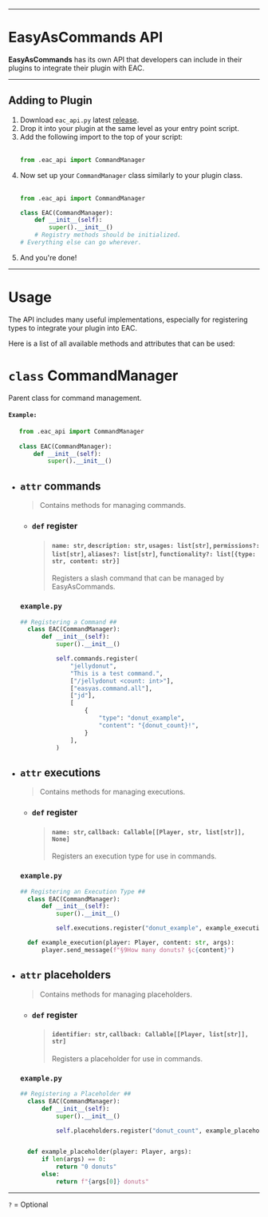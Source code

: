 ***
# EasyAsCommands API
**EasyAsCommands** has its own API that developers can include in their plugins to integrate their plugin with EAC.

***
## Adding to Plugin
1) Download `eac_api.py` latest [release](../../../releases/).
2) Drop it into your plugin at the same level as your entry point script.
3) Add the following import to the top of your script:
   <br><br>
   ```python
   from .eac_api import CommandManager
   ```
4) Now set up your `CommandManager` class similarly to your plugin class.
   <br><br>
   ```python
   from .eac_api import CommandManager
   
   class EAC(CommandManager):
       def __init__(self):
           super().__init__()
       # Registry methods should be initialized.
   # Everything else can go wherever.
   ```
5) And you're done!
***
# Usage
The API includes many useful implementations, especially for registering types to integrate your plugin into EAC.

Here is a list of all available methods and attributes that can be used:
# `class` CommandManager
Parent class for command management.

#### `Example:`
```python
   from .eac_api import CommandManager
   
   class EAC(CommandManager):
       def __init__(self):
           super().__init__()
```

- ## `attr` commands
  > Contains methods for managing commands.
  - ### `def` register
    > #### `name: str`, `description: str`, `usages: list[str]`, `permissions?: list[str]`, `aliases?: list[str]`, `functionality?: list[{type: str, content: str}]`
    > 
    > Registers a slash command that can be managed by EasyAsCommands.
  ### `example.py`
  ```python
  ## Registering a Command ##
    class EAC(CommandManager):
        def __init__(self):
            super().__init__()

            self.commands.register(
                "jellydonut",
                "This is a test command.",
                ["/jellydonut <count: int>"],
                ["easyas.command.all"],
                ["jd"],
                [
                    {
                        "type": "donut_example",
                        "content": "{donut_count}!",
                    }
                ],
            )
  ```

- ## `attr` executions
  > Contains methods for managing executions.
  - ### `def` register
    > #### `name: str`, `callback: Callable[[Player, str, list[str]], None]`
    > 
    > Registers an execution type for use in commands.
  ### `example.py`
  ```python
  ## Registering an Execution Type ##
    class EAC(CommandManager):
        def __init__(self):
            super().__init__()

            self.executions.register("donut_example", example_execution)

    def example_execution(player: Player, content: str, args):
        player.send_message(f"§9How many donuts? §c{content}")
  ```

- ## `attr` placeholders
  > Contains methods for managing placeholders.
  - ### `def` register
    > #### `identifier: str`, `callback: Callable[[Player, list[str]], str]`
    > 
    > Registers a placeholder for use in commands.

  ### `example.py`
  ```python
  ## Registering a Placeholder ##
    class EAC(CommandManager):
        def __init__(self):
            super().__init__()

            self.placeholders.register("donut_count", example_placeholder)


    def example_placeholder(player: Player, args):
        if len(args) == 0:
            return "0 donuts"
        else:
            return f"{args[0]} donuts"

  ```
***
`?` = Optional
